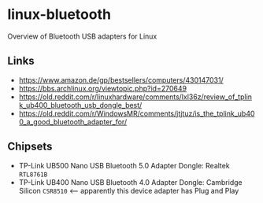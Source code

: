 # linux-bluetooth
Overview of Bluetooth USB adapters for Linux

## Links
- https://www.amazon.de/gp/bestsellers/computers/430147031/
- https://bbs.archlinux.org/viewtopic.php?id=270649
- https://old.reddit.com/r/linuxhardware/comments/lxl36z/review_of_tplink_ub400_bluetooth_usb_dongle_best/
- https://old.reddit.com/r/WindowsMR/comments/jtjtuz/is_the_tplink_ub400_a_good_bluetooth_adapter_for/

## Chipsets
- TP-Link UB500 Nano USB Bluetooth 5.0 Adapter Dongle: Realtek `RTL8761B`
- TP-Link UB400 Nano USB Bluetooth 4.0 Adapter Dongle: Cambridge Silicon `CSR8510` <-- apparently this device adapter has Plug and Play

